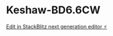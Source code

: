 # Keshaw-BD6.6CW

[Edit in StackBlitz next generation editor ⚡️](https://stackblitz.com/~/github.com/git707510/Keshaw-BD6.6CW)
